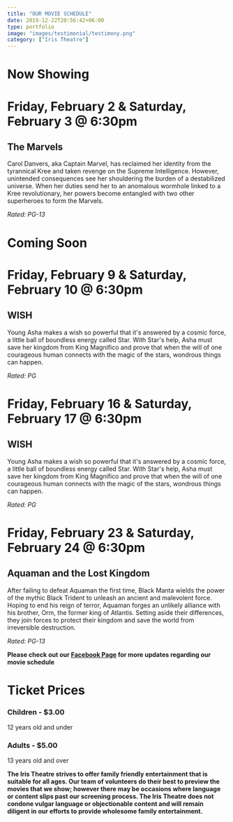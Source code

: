```yaml
---
title: "OUR MOVIE SCHEDULE"
date: 2019-12-22T20:56:42+06:00
type: portfolio
image: "images/testimonial/testimony.png"
category: ["Iris Theatre"]
---
```


# Now Showing

# Friday, February 2 & Saturday, February 3 @ 6:30pm

## The Marvels

Carol Danvers, aka Captain Marvel, has reclaimed her identity from the tyrannical Kree and taken revenge on the Supreme Intelligence. However, unintended consequences see her shouldering the burden of a destabilized universe. When her duties send her to an anomalous wormhole linked to a Kree revolutionary, her powers become entangled with two other superheroes to form the Marvels.

_Rated: PG-13_

# Coming Soon

# Friday, February 9 & Saturday, February 10 @ 6:30pm

## WISH

Young Asha makes a wish so powerful that it's answered by a cosmic force, a little ball of boundless energy called Star. With Star's help, Asha must save her kingdom from King Magnifico and prove that when the will of one courageous human connects with the magic of the stars, wondrous things can happen.

_Rated: PG_

# Friday, February 16 & Saturday, February 17 @ 6:30pm

## WISH

Young Asha makes a wish so powerful that it's answered by a cosmic force, a little ball of boundless energy called Star. With Star's help, Asha must save her kingdom from King Magnifico and prove that when the will of one courageous human connects with the magic of the stars, wondrous things can happen.

_Rated: PG_

# Friday, February 23 & Saturday, February 24 @ 6:30pm

## Aquaman and the Lost Kingdom

After failing to defeat Aquaman the first time, Black Manta wields the power of the mythic Black Trident to unleash an ancient and malevolent force. Hoping to end his reign of terror, Aquaman forges an unlikely alliance with his brother, Orm, the former king of Atlantis. Setting aside their differences, they join forces to protect their kingdom and save the world from irreversible destruction.

_Rated: PG-13_

**Please check out our [Facebook Page](https://www.facebook.com/Themotzingcenter/) for more updates regarding our movie schedule**

# Ticket Prices

### Children - $3.00
12 years old and under

### Adults - $5.00 
13 years old and over

**The Iris Theatre strives to offer family friendly entertainment that is suitable for all ages. Our team of volunteers do their best to preview the movies that we show; however there may be occasions where language or content slips past our screening process. The Iris Theatre does not condone vulgar language or objectionable content and will remain diligent in our efforts to provide wholesome family entertainment.**
